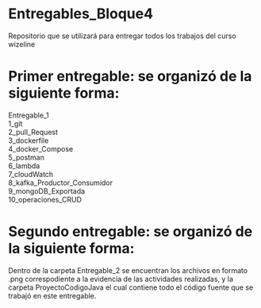 # Entregables_Bloque4
Repositorio que se utilizará para entregar todos los trabajos del curso wizeline

# Primer entregable: se organizó de la siguiente forma:
Entregable_1 <br />
    1_git    <br />
    2_pull_Request <br />
    3_dockerfile <br />
    4_docker_Compose <br />
    5_postman <br />
    6_lambda <br />
    7_cloudWatch <br />
    8_kafka_Productor_Consumidor <br />
    9_mongoDB_Exportada <br />
    10_operaciones_CRUD <br />

# Segundo entregable: se organizó de la siguiente forma:
Dentro de la carpeta Entregable_2 se encuentran los archivos en formato .png correspodiente a la
evidencia de las actividades realizadas, y la carpeta ProyectoCodigoJava el cual contiene todo el código fuente
que se trabajó en este entregable.


